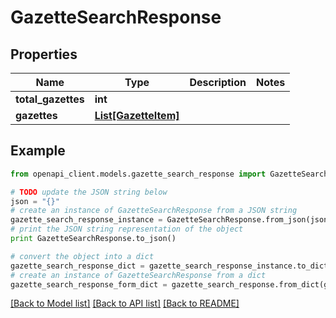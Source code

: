 # GazetteSearchResponse


## Properties
Name | Type | Description | Notes
------------ | ------------- | ------------- | -------------
**total_gazettes** | **int** |  | 
**gazettes** | [**List[GazetteItem]**](GazetteItem.md) |  | 

## Example

```python
from openapi_client.models.gazette_search_response import GazetteSearchResponse

# TODO update the JSON string below
json = "{}"
# create an instance of GazetteSearchResponse from a JSON string
gazette_search_response_instance = GazetteSearchResponse.from_json(json)
# print the JSON string representation of the object
print GazetteSearchResponse.to_json()

# convert the object into a dict
gazette_search_response_dict = gazette_search_response_instance.to_dict()
# create an instance of GazetteSearchResponse from a dict
gazette_search_response_form_dict = gazette_search_response.from_dict(gazette_search_response_dict)
```
[[Back to Model list]](../README.md#documentation-for-models) [[Back to API list]](../README.md#documentation-for-api-endpoints) [[Back to README]](../README.md)


